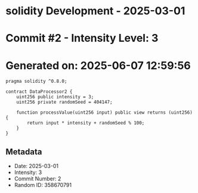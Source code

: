 ﻿# solidity Development - 2025-03-01
# Commit #2 - Intensity Level: 3
# Generated on: 2025-06-07 12:59:56
```solidity
pragma solidity ^0.8.0;

contract DataProcessor2 {
    uint256 public intensity = 3;
    uint256 private randomSeed = 404147;

    function processValue(uint256 input) public view returns (uint256) {
        return input * intensity + randomSeed % 100;
    }
}
```
## Metadata
- Date: 2025-03-01
- Intensity: 3
- Commit Number: 2
- Random ID: 358670791

